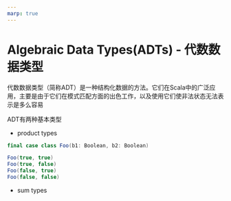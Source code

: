 ```yaml
---
marp: true
---
```


# Algebraic Data Types(ADTs) - 代数数据类型

代数数据类型（简称ADT）是一种结构化数据的方法。它们在Scala中的广泛应用，主要是由于它们在模式匹配方面的出色工作，以及使用它们使非法状态无法表示是多么容易

ADT有两种基本类型

- product types

```scala
final case class Foo(b1: Boolean, b2: Boolean)

Foo(true, true)
Foo(true, false)
Foo(false, true)
Foo(false, false)
```

- sum types
